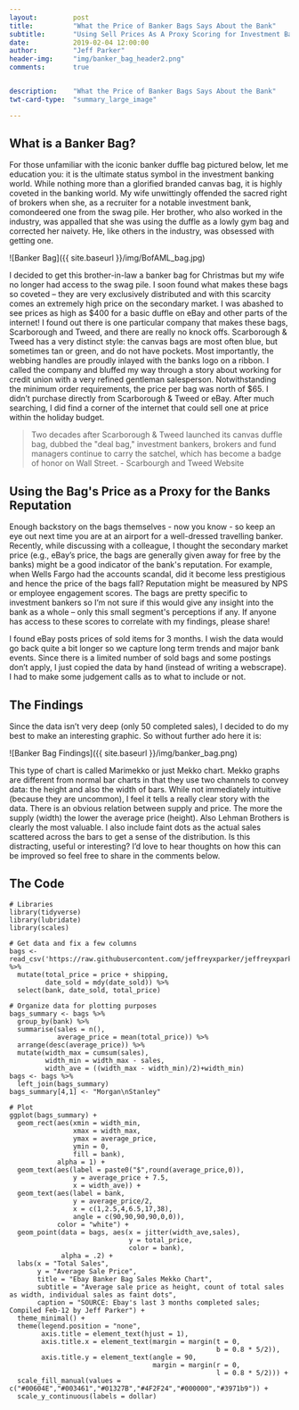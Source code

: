 ```yaml
---
layout:         post
title:          "What the Price of Banker Bags Says About the Bank"
subtitle:       "Using Sell Prices As A Proxy Scoring for Investment Banks Reputation "
date:           2019-02-04 12:00:00
author:         "Jeff Parker"
header-img:     "img/banker_bag_header2.png"
comments:       true


description:    "What the Price of Banker Bags Says About the Bank"
twt-card-type:  "summary_large_image"

---
```


## What is a Banker Bag?
For those unfamiliar with the iconic banker duffle bag pictured below, let me education you: it is the ultimate status symbol in the investment banking world. While nothing more than a glorified branded canvas bag, it is highly coveted in the banking world. My wife unwittingly offended the sacred right of brokers when she, as a recruiter for a notable investment bank, comondeered one from the swag pile. Her brother, who also worked in the industry, was appalled that she was using the duffle as a lowly gym bag and corrected her naivety. He, like others in the industry, was obsessed with getting one.

![Banker Bag]({{ site.baseurl }}/img/BofAML_bag.jpg)

I decided to get this brother-in-law a banker bag for Christmas but my wife no longer had access to the swag pile. I soon found what makes these bags so coveted – they are very exclusively distributed and with this scarcity comes an extremely high price on the secondary market. I was abashed to see prices as high as $400 for a basic duffle on eBay and other parts of the internet! I found out there is one particular company that makes these bags, Scarborough and Tweed, and there are really no knock offs. Scarborough & Tweed has a very distinct style: the canvas bags are most often blue, but sometimes tan or green, and do not have pockets. Most importantly, the webbing handles are proudly inlayed with the banks logo on a ribbon. I called the company and bluffed my way through a story about working for credit union with a very refined gentleman salesperson. Notwithstanding the minimum order requirements, the price per bag was north of $65. I didn’t purchase directly from Scarborough & Tweed or eBay. After much searching, I did find a corner of the internet that could sell one at price within the holiday budget.

> Two decades after Scarborough & Tweed launched its canvas duffle bag, dubbed the "deal bag," investment bankers, brokers and fund managers continue to carry the satchel, which has become a badge of honor on Wall Street. - Scarbourgh and Tweed Website

## Using the Bag's Price as a Proxy for the Banks Reputation
Enough backstory on the bags themselves - now you know - so keep an eye out next time you are at an airport for a well-dressed travelling banker. Recently, while discussing with a colleague, I thought the secondary market price (e.g., eBay’s price, the bags are generally given away for free by the banks) might be a good indicator of the bank's reputation. For example, when Wells Fargo had the accounts scandal, did it become less prestigious and hence the price of the bags fall? Reputation might be measured by NPS or employee engagement scores. The bags are pretty specific to investment bankers so I’m not sure if this would give any insight into the bank as a whole – only this small segment's perceptions if any. If anyone has access to these scores to correlate with my findings, please share!

I found eBay posts prices of sold items for 3 months. I wish the data would go back quite a bit longer so we capture long term trends and major bank events. Since there is a limited number of sold bags and some postings don’t apply, I just copied the data by hand (instead of writing a webscrape). I had to make some judgement calls as to what to include or not.

## The Findings
Since the data isn’t very deep (only 50 completed sales), I decided to do my best to make an interesting graphic. So without further ado here it is:

![Banker Bag Findings]({{ site.baseurl }}/img/banker_bag.png)

This type of chart is called Marimekko or just Mekko chart. Mekko graphs are different from normal bar charts in that they use two channels to convey data: the height and also the width of bars. While not immediately intuitive (because they are uncommon), I feel it tells a really clear story with the data. There is an obvious relation between supply and price. The more the supply (width) the lower the average price (height). Also Lehman Brothers is clearly the most valuable. I also include faint dots as the actual sales scattered across the bars to get a sense of the distribution. Is this distracting, useful or interesting? I’d love to hear thoughts on how this can be improved so feel free to share in the comments below.

## The Code

```{r}
# Libraries
library(tidyverse)
library(lubridate)
library(scales)

# Get data and fix a few columns
bags <- read_csv('https://raw.githubusercontent.com/jeffreyxparker/jeffreyxparker.github.io/master/_data/banker_bags.csv') %>%
  mutate(total_price = price + shipping,
         date_sold = mdy(date_sold)) %>%
  select(bank, date_sold, total_price)

# Organize data for plotting purposes
bags_summary <- bags %>%
  group_by(bank) %>%
  summarise(sales = n(),
            average_price = mean(total_price)) %>%
  arrange(desc(average_price)) %>%
  mutate(width_max = cumsum(sales),
         width_min = width_max - sales,
         width_ave = ((width_max - width_min)/2)+width_min) 
bags <- bags %>%
  left_join(bags_summary)
bags_summary[4,1] <- "Morgan\nStanley"

# Plot
ggplot(bags_summary) +
  geom_rect(aes(xmin = width_min,
                xmax = width_max,
                ymax = average_price,
                ymin = 0,
                fill = bank),
            alpha = 1) +
  geom_text(aes(label = paste0("$",round(average_price,0)),
                y = average_price + 7.5,
                x = width_ave)) +
  geom_text(aes(label = bank,
                y = average_price/2,
                x = c(1,2.5,4,6.5,17,38),
                angle = c(90,90,90,90,0,0)),
            color = "white") +
  geom_point(data = bags, aes(x = jitter(width_ave,sales),
                              y = total_price,
                              color = bank),
             alpha = .2) +
  labs(x = "Total Sales",
       y = "Average Sale Price",
       title = "Ebay Banker Bag Sales Mekko Chart",
       subtitle = "Average sale price as height, count of total sales as width, individual sales as faint dots",
       caption = "SOURCE: Ebay's last 3 months completed sales; Compiled Feb-12 by Jeff Parker") + 
  theme_minimal() +
  theme(legend.position = "none",
        axis.title = element_text(hjust = 1),
        axis.title.x = element_text(margin = margin(t = 0,
                                                    b = 0.8 * 5/2)),
        axis.title.y = element_text(angle = 90,
                                    margin = margin(r = 0,
                                                    l = 0.8 * 5/2))) + 
  scale_fill_manual(values = c("#00604E","#003461","#01327B","#4F2F24","#000000","#3971b9")) + 
  scale_y_continuous(labels = dollar)

```